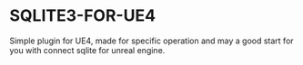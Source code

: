# SQLITE3-FOR-UE4

Simple plugin for UE4, made for specific operation and may a good start for you with connect sqlite for unreal engine.
